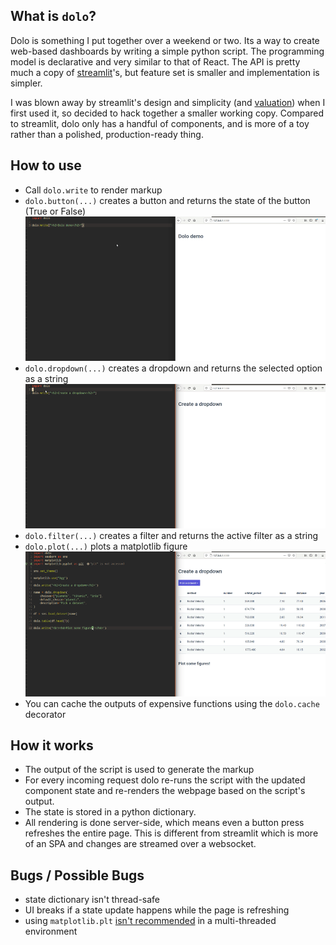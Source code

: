 ## What is `dolo`?

Dolo is something I put together over a weekend or two. Its a way to create web-based dashboards by writing a simple python script. The programming model is declarative and very similar to that of React. The API is pretty much a copy of [streamlit](https://streamlit.io/)'s, but feature set is smaller and implementation is simpler.

I was blown away by streamlit's design and simplicity (and [valuation](https://blog.streamlit.io/our-35-million-series-b/)) when I first used it, so decided to hack together a smaller working copy. Compared to streamlit, dolo only has a handful of components, and is more of a toy rather than a polished, production-ready thing.

## How to use
* Call `dolo.write` to render markup
* `dolo.button(...)` creates a button and returns the state of the button (True or False)
![button demo](etc/button-optimized.gif)
* `dolo.dropdown(...)` creates a dropdown and returns the selected option as a string
![dropdown demo](etc/dropdown-1-optimized.gif)
* `dolo.filter(...)` creates a filter and returns the active filter as a string
* `dolo.plot(...)` plots a matplotlib figure
![filter demo](etc/figures-1-optimized.gif)
* You can cache the outputs of expensive functions using the `dolo.cache` decorator

## How it works
* The output of the script is used to generate the markup
* For every incoming request dolo re-runs the script with the updated component state and re-renders the webpage based on the script's output.
* The state is stored in a python dictionary.
* All rendering is done server-side, which means even a button press refreshes the entire page. This is different from streamlit which is more of an SPA and changes are streamed over a websocket.

## Bugs / Possible Bugs

* state dictionary isn't thread-safe
* UI breaks if a state update happens while the page is refreshing
* using `matplotlib.plt` [isn't recommended](https://matplotlib.org/stable/gallery/user_interfaces/web_application_server_sgskip.html) in a multi-threaded environment
